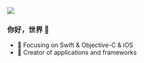 <picture>
<source 
  srcset="https://github-readme-stats.vercel.app/api?username=songbihai&show_icons=true&theme=dark"
  media="(prefers-color-scheme: dark)"
/>
<source
  srcset="https://github-readme-stats.vercel.app/api?username=songbihai&show_icons=true"
  media="(prefers-color-scheme: light), (prefers-color-scheme: no-preference)"
/>
<img src="https://github-readme-stats.vercel.app/api?username=songbihai&show_icons=true" />
</picture>

### 你好，世界 👋

- :orange_book: Focusing on Swift & Objective-C & iOS
- :hammer: Creator of applications and frameworks
